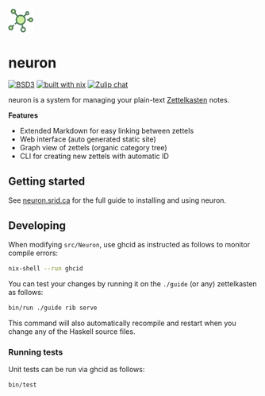 <img width="10%" src="./assets/logo.svg">

# neuron

[![BSD3](https://img.shields.io/badge/License-BSD-blue.svg)](https://en.wikipedia.org/wiki/BSD_License)
[![built with nix](https://img.shields.io/badge/builtwith-nix-purple.svg)](https://builtwithnix.org)
[![Zulip chat](https://img.shields.io/badge/zulip-join_chat-brightgreen.svg)](https://funprog.zulipchat.com/#narrow/stream/231929-Neuron)

neuron is a system for managing your plain-text [Zettelkasten](https://neuron.srid.ca/2011401.html) notes. 

**Features**

- Extended Markdown for easy linking between zettels
- Web interface (auto generated static site)
- Graph view of zettels (organic category tree)
- CLI for creating new zettels with automatic ID

## Getting started

See [neuron.srid.ca](https://neuron.srid.ca/) for the full guide to installing and using neuron.

## Developing

When modifying `src/Neuron`, use ghcid as instructed as follows to monitor compile errors:

```bash
nix-shell --run ghcid
```

You can test your changes by running it on the `./guide` (or any) zettelkasten as follows:

```bash
bin/run ./guide rib serve
```

This command will also automatically recompile and restart when you change any of the Haskell source files.

### Running tests

Unit tests can be run via ghcid as follows:

```
bin/test
```
